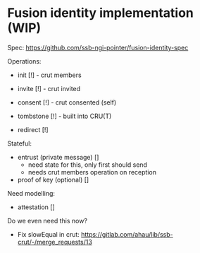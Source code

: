 # Fusion identity implementation (WIP)

Spec: https://github.com/ssb-ngi-pointer/fusion-identity-spec

Operations:
 - init [!] - crut members
 - invite [!] - crut invited
 - consent [!] - crut consented (self)
 - tombstone [!] - built into CRU(T)

 - redirect [!]

Stateful:
 - entrust (private message) []
   - need state for this, only first should send
   - needs crut members operation on reception
 - proof of key (optional) []

Need modelling:
 - attestation []

Do we even need this now?
 - Fix slowEqual in crut: https://gitlab.com/ahau/lib/ssb-crut/-/merge_requests/13

